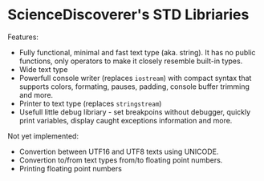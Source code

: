 # ScienceDiscoverer's STD Libriaries

Features:
* Fully functional, minimal and fast text type (aka. string). It has no public functions, only operators to make it closely resemble built-in types.
* Wide text type
* Powerfull console writer (replaces `iostream`) with compact syntax that supports colors, formating, pauses, padding, console buffer trimming and more.
* Printer to text type (replaces `stringstream`)
* Usefull little debug libriary - set breakpoins without debugger, quickly print variables, display caught exceptions information and more.

Not yet implemented:
* Convertion between UTF16 and UTF8 texts using UNICODE.
* Convertion to/from text types from/to floating point numbers.
* Printing floating point numbers
